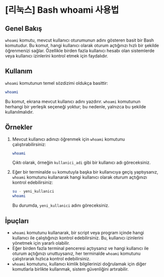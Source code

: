 # [리눅스] Bash whoami 사용법

## Genel Bakış
`whoami` komutu, mevcut kullanıcı oturumunun adını gösteren basit bir Bash komutudur. Bu komut, hangi kullanıcı olarak oturum açtığınızı hızlı bir şekilde öğrenmenizi sağlar. Özellikle birden fazla kullanıcı hesabı olan sistemlerde veya kullanıcı izinlerini kontrol etmek için faydalıdır.

## Kullanım
`whoami` komutunun temel sözdizimi oldukça basittir:

```bash
whoami
```

Bu komut, ekrana mevcut kullanıcı adını yazdırır. `whoami` komutunun herhangi bir yerleşik seçeneği yoktur; bu nedenle, yalnızca bu şekilde kullanılmalıdır.

## Örnekler
1. Mevcut kullanıcı adınızı öğrenmek için `whoami` komutunu çalıştırabilirsiniz:

   ```bash
   whoami
   ```

   Çıktı olarak, örneğin `kullanici_adi` gibi bir kullanıcı adı göreceksiniz.

2. Eğer bir terminalde `su` komutuyla başka bir kullanıcıya geçiş yaptıysanız, `whoami` komutunu kullanarak hangi kullanıcı olarak oturum açtığınızı kontrol edebilirsiniz:

   ```bash
   su - yeni_kullanici
   whoami
   ```

   Bu durumda, `yeni_kullanici` adını göreceksiniz.

## İpuçları
- `whoami` komutunu kullanarak, bir script veya program içinde hangi kullanıcı ile çalıştığınızı kontrol edebilirsiniz. Bu, kullanıcı izinlerini yönetmek için yararlı olabilir.
- Eğer birden fazla terminal penceresi açtıysanız ve hangi kullanıcı ile oturum açtığınızı unuttuysanız, her terminalde `whoami` komutunu çalıştırarak hızlıca kontrol edebilirsiniz.
- `whoami` komutunu, kullanıcı kimlik bilgilerinizi doğrulamak için diğer komutlarla birlikte kullanmak, sistem güvenliğini artırabilir.